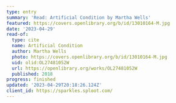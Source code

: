 ```yaml
---
type: entry
summary: 'Read: Artificial Condition by Martha Wells'
featured: https://covers.openlibrary.org/b/id/13010164-M.jpg
date: '2023-04-29'
read-of:
  type: cite
  name: Artificial Condition
  author: Martha Wells
  photo: https://covers.openlibrary.org/b/id/13010164-M.jpg
  uid: olid:OL27481052W
  url: https://openlibrary.org/works/OL27481052W
  published: 2018
progress: finished
updated: '2023-04-29T20:18:26.124Z'
client_id: https://sparkles.sploot.com/
---
```

